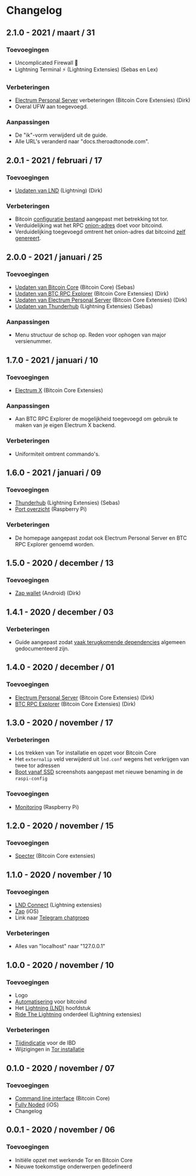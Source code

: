 # Changelog

## 2.1.0 - 2021 / maart / 31

### Toevoegingen

-   Uncomplicated Firewall 🧱
-   Lightning Terminal ⚡️ \(Lightning Extensies\) \(Sebas en Lex\)

### Verbeteringen

-   [Electrum Personal Server](https://github.com/bitdeal-nl/theroadtonode/pull/70) verbeteringen \(Bitcoin Core Extensies\) \(Dirk\)
-   Overal UFW aan toegevoegd.

### Aanpassingen

-   De "ik"-vorm verwijderd uit de guide.
-   Alle URL's veranderd naar "docs.theroadtonode.com".

## 2.0.1 - 2021 / februari / 17

### Toevoegingen

-   [Updaten van LND](https://docs.theroadtonode.com/lightning/updaten) \(Lightning\) \(Dirk\)

### Verbeteringen

-   Bitcoin [configuratie bestand](https://docs.theroadtonode.com/bitcoin-core/configuratie-en-starten#configuratie) aangepast met betrekking tot tor.
-   Verduidelijking wat het RPC [onion-adres](https://docs.theroadtonode.com/bitcoin-core/tor-aanpassen#onion-adres) doet voor bitcoind.
-   Verduidelijking toegevoegd omtrent het onion-adres dat bitcoind [zelf genereert](https://docs.theroadtonode.com/bitcoin-core/configuratie-en-starten#instellingen-checken).

## 2.0.0 - 2021 / januari / 25

### Toevoegingen

-   [Updaten van Bitcoin Core](https://docs.theroadtonode.com/bitcoin-core/updaten) \(Bitcoin Core\) \(Sebas\)
-   [Updaten van BTC RPC Explorer](https://docs.theroadtonode.com/bitcoin-core-extensies/btc-rpc-explorer) \(Bitcoin Core Extensies\) \(Dirk\)
-   [Updaten van Electrum Personal Server](https://docs.theroadtonode.com/bitcoin-core-extensies/electrum-personal-server) \(Bitcoin Core Extensies\) \(Dirk\)
-   [Updaten van Thunderhub](https://docs.theroadtonode.com/lightning-extensies/thunderhub) \(Lightning Extensies\) \(Sebas\)

### Aanpassingen

-   Menu structuur de schop op. Reden voor ophogen van major versienummer.

## 1.7.0 - 2021 / januari / 10

### Toevoegingen

-   [Electrum X](https://docs.theroadtonode.com/bitcoin-core-extensies/electrum-x) \(Bitcoin Core Extensies\)

### Aanpassingen

-   Aan BTC RPC Explorer de mogelijkheid toegevoegd om gebruik te maken van je eigen Electrum X backend.

### Verbeteringen

-   Uniformiteit omtrent commando's.

## 1.6.0 - 2021 / januari / 09

### Toevoegingen

-   [Thunderhub](https://docs.theroadtonode.com/lightning-extensies/thunderhub) \(Lightning Extensies\) \(Sebas\)
-   [Port overzicht](https://docs.theroadtonode.com/raspberry-pi/port-overzicht) \(Raspberry Pi\)

### Verbeteringen

-   De homepage aangepast zodat ook Electrum Personal Server en BTC RPC Explorer genoemd worden.

## 1.5.0 - 2020 / december / 13

### Toevoegingen

-   [Zap wallet](https://docs.theroadtonode.com/android/zap) \(Android\) \(Dirk\)

## 1.4.1 - 2020 / december / 03

### Verbeteringen

-   Guide aangepast zodat [vaak terugkomende dependencies](https://docs.theroadtonode.com/raspberry-pi/algemene-dependencies-installeren) algemeen gedocumenteerd zijn.

## 1.4.0 - 2020 / december / 01

### Toevoegingen

-   [Electrum Personal Server](https://docs.theroadtonode.com/bitcoin-core-extensies/electrum-personal-server) \(Bitcoin Core Extensies\) \(Dirk\)
-   [BTC RPC Explorer](https://docs.theroadtonode.com/bitcoin-core-extensies/btc-rpc-explorer) \(Bitcoin Core Extensies\) \(Dirk\)

## 1.3.0 - 2020 / november / 17

### Verbeteringen

-   Los trekken van Tor installatie en opzet voor Bitcoin Core
-   Het `externalip` veld verwijderd uit `lnd.conf` wegens het verkrijgen van twee tor adressen
-   [Boot vanaf SSD](https://docs.theroadtonode.com/raspberry-pi/boot-vanaf-ssd) screenshots aangepast met nieuwe benaming in de `raspi-config`

### Toevoegingen

-   [Monitoring](https://docs.theroadtonode.com/raspberry-pi/monitoring) \(Raspberry Pi\)

## 1.2.0 - 2020 / november / 15

### Toevoegingen

-   [Specter](https://docs.theroadtonode.com/bitcoin-core-extensies/specter) \(Bitcoin Core extensies\)

## 1.1.0 - 2020 / november / 10

### Toevoegingen

-   [LND Connect](https://docs.theroadtonode.com/lightning-extensies/lnd-connect) \(Lightning extensies\)
-   [Zap](https://docs.theroadtonode.com/ios/zap) \(iOS\)
-   Link naar [Telegram chatgroep](https://t.me/theroadtonode)

### Verbeteringen

-   Alles van "localhost" naar "127.0.0.1"

## 1.0.0 - 2020 / november / 10

### Toevoegingen

-   Logo
-   [Automatisering](https://docs.theroadtonode.com/bitcoin-core/automatisering) voor bitcoind
-   Het [Lightning \(LND\)](https://docs.theroadtonode.com/lightning) hoofdstuk
-   [Ride The Lightning](https://docs.theroadtonode.com/lightning-extensies/ride-the-lightning) onderdeel \(Lightning extensies\)

### Verbeteringen

-   [Tijdindicatie](https://docs.theroadtonode.com/bitcoin-core/configuratie-en-starten#starten) voor de IBD
-   Wijzigingen in [Tor installatie](https://docs.theroadtonode.com/raspberry-pi/tor)

## 0.1.0 - 2020 / november / 07

### Toevoegingen

-   [Command line interface](https://docs.theroadtonode.com/bitcoin-core/command-line-interface) \(Bitcoin Core\)
-   [Fully Noded](https://docs.theroadtonode.com/ios/fully-noded) \(iOS\)
-   Changelog

## 0.0.1 - 2020 / november / 06

### Toevoegingen

-   Initiële opzet met werkende Tor en Bitcoin Core
-   Nieuwe toekomstige onderwerpen gedefineerd
